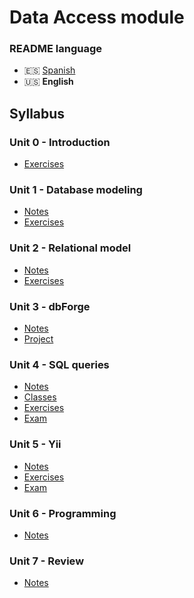 # Data Access module

### README language
- 🇪🇸 [Spanish](./README.md)
- 🇺🇸 **English**

## Syllabus
### Unit 0 - Introduction
- [Exercises](./Unidad0-Introducción/Ejercicios/)
### Unit 1 - Database modeling
- [Notes](./Unidad1-Modelado%20de%20bases%20de%20datos/Apuntes/)
- [Exercises](./Unidad1-Modelado%20de%20bases%20de%20datos/Ejercicios/)
### Unit 2 - Relational model
- [Notes](./Unidad2-Modelo%20relacional/Apuntes/)
- [Exercises](./Unidad2-Modelo%20relacional/Ejercicios/)
### Unit 3 - dbForge
- [Notes](./Unidad3-dbForge/Apuntes/)
- [Project](./Unidad3-dbForge/Proyecto/)
### Unit 4 - SQL queries
- [Notes](./Unidad4-Consultas%20en%20SQL/Apuntes/)
- [Classes](./Unidad4-Consultas%20en%20SQL/Clases/)
- [Exercises](./Unidad4-Consultas%20en%20SQL/Ejercicios/)
- [Exam](./Unidad4-Consultas%20en%20SQL/Examen/)
### Unit 5 - Yii
- [Notes](./Unidad5-Yii/Apuntes/)
- [Exercises](./Unidad5-Yii/Ejercicios/)
- [Exam](./Unidad5-Yii/Examen/)
### Unit 6 - Programming
- [Notes](./Unidad6-Programación/Apuntes/)
### Unit 7 - Review
- [Notes](./Unidad7-Repaso/Apuntes/)
